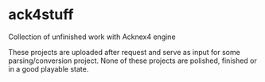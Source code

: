 # ack4stuff
Collection of unfinished work with Acknex4 engine

These projects are uploaded after request and serve as input for some parsing/conversion project.
None of these projects are polished, finished or in a good playable state.
